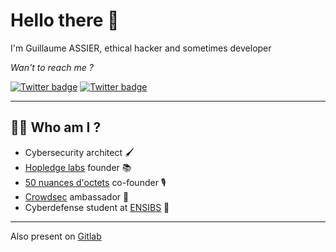 # Hello there 👋

I'm Guillaume ASSIER, ethical hacker and sometimes developer

*Wan't to reach me ?*

[![Twitter badge](https://img.shields.io/twitter/follow/Sykursen?style=social)](https://twitter.com/Sykursen)
[![Twitter badge](https://img.shields.io/badge/LinkedIn-0077B5?style=social&logo=linkedin)](https://www.linkedin.com/in/guillaume-assier)

---
## 👨‍🎓 Who am I ?

- Cybersecurity architect 🖌️ 
- [Hopledge labs](https://www.hopledge.fr/) founder 📚 
- [50 nuances d'octets](https://50no.fr/) co-founder 🎙️
- [Crowdsec](https://www.crowdsec.net/) ambassador 🦙
- Cyberdefense student at [ENSIBS](https://www-ensibs.univ-ubs.fr/fr/index.html) 🧭

---

Also present on [Gitlab](https://gitlab.com/Sykursen) 
